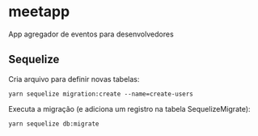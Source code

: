 # meetapp

App agregador de eventos para desenvolvedores

## Sequelize

Cria arquivo para definir novas tabelas:

```
yarn sequelize migration:create --name=create-users
```

Executa a migração (e adiciona um registro na tabela SequelizeMigrate):

```
yarn sequelize db:migrate
```

